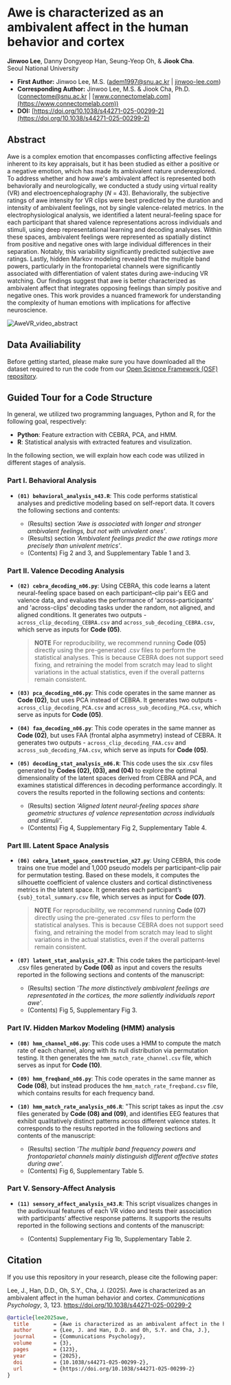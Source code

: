 # Awe is characterized as an ambivalent affect in the human behavior and cortex  
**Jinwoo Lee**, Danny Dongyeop Han, Seung-Yeop Oh, & **Jiook Cha**.   
Seoul National University   
- **First Author:** Jinwoo Lee, M.S. (adem1997@snu.ac.kr | [jinwoo-lee.com](https://jinwoo-lee.com))   
- **Corresponding Author:** Jinwoo Lee, M.S. & Jiook Cha, Ph.D. (connectome@snu.ac.kr | [www.connectomelab.com](https://www.connectomelab.com))
- **DOI:** [https://doi.org/10.1038/s44271-025-00299-2](https://doi.org/10.1038/s44271-025-00299-2)

## Abstract
Awe is a complex emotion that encompasses conflicting affective feelings inherent to its key appraisals, but it has been studied as either a positive or a negative emotion, which has made its ambivalent nature underexplored. To address whether and how awe's ambivalent affect is represented both behaviorally and neurologically, we conducted a study using virtual reality (VR) and electroencephalography (*N* = 43). Behaviorally, the subjective ratings of awe intensity for VR clips were best predicted by the duration and intensity of ambivalent feelings, not by single valence-related metrics. In the electrophysiological analysis, we identified a latent neural-feeling space for each participant that shared valence representations across individuals and stimuli, using deep representational learning and decoding analyses. Within these spaces, ambivalent feelings were represented as spatially distinct from positive and negative ones with large individual differences in their separation. Notably, this variability significantly predicted subjective awe ratings. Lastly, hidden Markov modeling revealed that the multiple band powers, particularly in the frontoparietal channels were significantly associated with differentiation of valent states during awe-inducing VR watching. Our findings suggest that awe is better characterized as ambivalent affect that integrates opposing feelings than simply positive and negative ones. This work provides a nuanced framework for understanding the complexity of human emotions with implications for affective neuroscience.
 

![AweVR_video_abstract](https://github.com/user-attachments/assets/c122bc4e-7af7-497e-ab87-9682a529ebab)

## Data Availiability  
Before getting started, please make sure you have downloaded all the dataset required to run the code from our [Open Science Framework (OSF) repository](https://osf.io/g7k6c/?view_only=422edc4349544b599948c95a654416db).


## Guided Tour for a Code Structure  
In general, we utilized two programming languages, Python and R, for the following goal, respectively:
- **Python**: Feature extraction with CEBRA, PCA, and HMM.
- **R**: Statistical analysis with extracted features and visulization.   
   
In the following section, we will explain how each code was utilized in different stages of analysis.   

### Part I. Behavioral Analysis ###
- **`(01) behavioral_analysis_n43.R`**: This code performs statistical analyses and predictive modeling based on self-report data. It covers the following sections and contents:
  
  - (Results) section *'Awe is associated with longer and stronger ambivalent feelings, but not with univalent ones'*.
  - (Results) section *'Ambivalent feelings predict the awe ratings more precisely than univalent metrics'*.
  - (Contents) Fig 2 and 3, and Supplementary Table 1 and 3.


### Part II. Valence Decoding Analysis ###
- **`(02) cebra_decoding_n06.py`**: Using CEBRA, this code learns a latent neural-feeling space based on each participant–clip pair's EEG and valence data, and evaluates the performance of 'across-participants' and 'across-clips' decoding tasks under the random, not aligned, and aligned conditions. It generates two outputs - `across_clip_decoding_CEBRA.csv` and `across_sub_decoding_CEBRA.csv`, which serve as inputs for **Code (05)**.
  
  > **NOTE** For reproducibility, we recommend running **Code (05)** directly using the pre-generated .csv files to perform the statistical analyses. This is because CEBRA does not support seed fixing, and retraining the model from scratch may lead to slight variations in the actual statistics, even if the overall patterns remain consistent.

- **`(03) pca_decoding_n06.py`**: This code operates in the same manner as **Code (02)**, but uses PCA instead of CEBRA. It generates two outputs - `across_clip_decoding_PCA.csv` and `across_sub_decoding_PCA.csv`, which serve as inputs for **Code (05)**.

- **`(04) faa_decoding_n06.py`**: This code operates in the same manner as **Code (02)**, but uses FAA (frontal alpha asymmetry) instead of CEBRA. It generates two outputs - `across_clip_decoding_FAA.csv` and `across_sub_decoding_FAA.csv`, which serve as inputs for **Code (05)**.

- **`(05) decoding_stat_analysis_n06.R`**: This code uses the six .csv files generated by **Codes (02), (03), and (04)** to explore the optimal dimensionality of the latent spaces derived from CEBRA and PCA, and examines statistical differences in decoding performance accordingly. It covers the results reported in the following sections and contents:

  - (Results) section *'Aligned latent neural-feeling spaces share geometric structures of valence representation across individuals and stimuli'*.
  - (Contents) Fig 4, Supplementary Fig 2, Supplementary Table 4.
 

### Part III. Latent Space Analysis ###
- **`(06) cebra_latent_space_construction_n27.py`**: Using CEBRA, this code trains one true model and 1,000 pseudo models per participant–clip pair for permutation testing. Based on these models, it computes the silhouette coefficient of valence clusters and cortical distinctiveness metrics in the latent space. It generates each participant’s `{sub}_total_summary.csv` file, which serves as input for **Code (07)**.

  > **NOTE** For reproducibility, we recommend running **Code (07)** directly using the pre-generated .csv files to perform the statistical analyses. This is because CEBRA does not support seed fixing, and retraining the model from scratch may lead to slight variations in the actual statistics, even if the overall patterns remain consistent.

- **`(07) latent_stat_analysis_n27.R`**: This code takes the participant-level .csv files generated by **Code (06)** as input and covers the results reported in the following sections and contents of the manuscript:
  
  - (Results) section *'The more distinctively ambivalent feelings are representated in the cortices, the more saliently individuals report awe'*.
  - (Contents) Fig 5, Supplementary Fig 3.


### Part IV. Hidden Markov Modeling (HMM) analysis ###
- **`(08) hmm_channel_n06.py`**: This code uses a HMM to compute the match rate of each channel, along with its null distribution via permutation testing. It then generates the `hmm_match_rate_channel.csv` file, which serves as input for **Code (10)**.

- **`(09) hmm_freqband_n06.py`**: This code operates in the same manner as **Code (08)**, but instead produces the `hmm_match_rate_freqband.csv` file, which contains results for each frequency band.

- **`(10) hmm_match_rate_analysis_n06.R`**: "This script takes as input the .csv files generated by **Code (08) and (09)**, and identifies EEG features that exhibit qualitatively distinct patterns across different valence states. It corresponds to the results reported in the following sections and contents of the manuscript:
  
  - (Results) section *'The multiple band frequency powers and frontoparietal channels mainly distinguish different affective states during awe'*.
  - (Contents) Fig 6, Supplementary Table 5. 

### Part V. Sensory-Affect Analysis ###
- **`(11) sensory_affect_analysis_n43.R`**: This script visualizes changes in the audiovisual features of each VR video and tests their association with participants’ affective response patterns. It supports the results reported in the following sections and contents of the manuscript:

  - (Contents) Supplementary Fig 1b, Supplementary Table 2.

## Citation
If you use this repository in your research, please cite the following paper:

Lee, J., Han, D.D., Oh, S.Y., Cha, J. (2025). Awe is characterized as an ambivalent affect in the human behavior and cortex. *Communications Psychology*, 3, 123. https://doi.org/10.1038/s44271-025-00299-2

```bibtex
@article{lee2025awe,
  title        = {Awe is characterized as an ambivalent affect in the human behavior and cortex},
  author       = {Lee, J. and Han, D.D. and Oh, S.Y. and Cha, J.},
  journal      = {Communications Psychology},
  volume       = {3},
  pages        = {123},
  year         = {2025},
  doi          = {10.1038/s44271-025-00299-2},
  url          = {https://doi.org/10.1038/s44271-025-00299-2}
}
